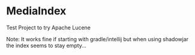 # MediaIndex
Test Project to try Apache Lucene

Note: It works fine if starting with gradle/intellij but when using shadowjar the index seems to stay empty...
